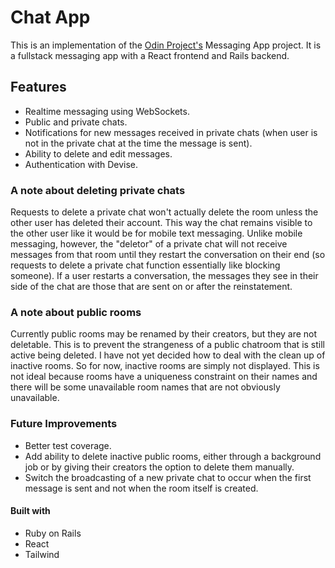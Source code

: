 # Chat App

This is an implementation of the [Odin Project's](https://www.theodinproject.com) Messaging App project. It is a fullstack messaging app with a React frontend and Rails backend.

## Features

- Realtime messaging using WebSockets.
- Public and private chats.
- Notifications for new messages received in private chats (when user is not in the private chat at the time the message is sent).
- Ability to delete and edit messages.
- Authentication with Devise.

### A note about deleting private chats

Requests to delete a private chat won't actually delete the room unless the other user has deleted their account. This way the chat remains visible to the other user like it would be for mobile text messaging. Unlike mobile messaging, however, the "deletor" of a private chat will not receive messages from that room until they restart the conversation on their end (so requests to delete a private chat function essentially like blocking someone). If a user restarts a conversation, the messages they see in their side of the chat are those that are sent on or after the reinstatement.

### A note about public rooms

Currently public rooms may be renamed by their creators, but they are not deletable. This is to prevent the strangeness of a public chatroom that is still active being deleted. I have not yet decided how to deal with the clean up of inactive rooms. So for now, inactive rooms are simply not displayed. This is not ideal because rooms have a uniqueness constraint on their names and there will be some unavailable room names that are not obviously unavailable.

### Future Improvements

- Better test coverage.
- Add ability to delete inactive public rooms, either through a background job or by giving their creators the option to delete them manually.
- Switch the broadcasting of a new private chat to occur when the first message is sent and not when the room itself is created.

#### Built with

- Ruby on Rails
- React
- Tailwind
